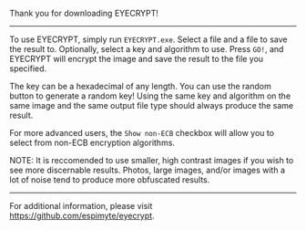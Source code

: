 Thank you for downloading EYECRYPT!

---
To use EYECRYPT, simply run `EYECRYPT.exe`.
Select a file and a file to save the result to.
Optionally, select a key and algorithm to use.
Press `GO!`, and EYECRYPT will encrypt the image and save the result to the file you specified.

The key can be a hexadecimal of any length. You can use the random button to generate a random key!
Using the same key and algorithm on the same image and the same output file type should always produce the same result.

For more advanced users, the `Show non-ECB` checkbox will allow you to select from non-ECB encryption algorithms.

NOTE: It is reccomended to use smaller, high contrast images if you wish to see more discernable results. Photos, large images, and/or images with a lot of noise tend to produce more obfuscated results.

---

For additional information, please visit https://github.com/espimyte/eyecrypt.
